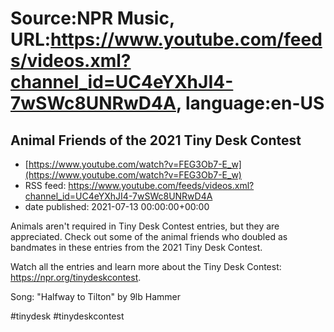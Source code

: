 # Source:NPR Music, URL:https://www.youtube.com/feeds/videos.xml?channel_id=UC4eYXhJI4-7wSWc8UNRwD4A, language:en-US

## Animal Friends of the 2021 Tiny Desk Contest
 - [https://www.youtube.com/watch?v=FEG3Ob7-E_w](https://www.youtube.com/watch?v=FEG3Ob7-E_w)
 - RSS feed: https://www.youtube.com/feeds/videos.xml?channel_id=UC4eYXhJI4-7wSWc8UNRwD4A
 - date published: 2021-07-13 00:00:00+00:00

Animals aren't required in Tiny Desk Contest entries, but they are appreciated. Check out some of the animal friends who doubled as bandmates in these entries from the 2021 Tiny Desk Contest. 

Watch all the entries and learn more about the Tiny Desk Contest: https://npr.org/tinydeskcontest. 

Song: "Halfway to Tilton" by 9lb Hammer

#tinydesk #tinydeskcontest

